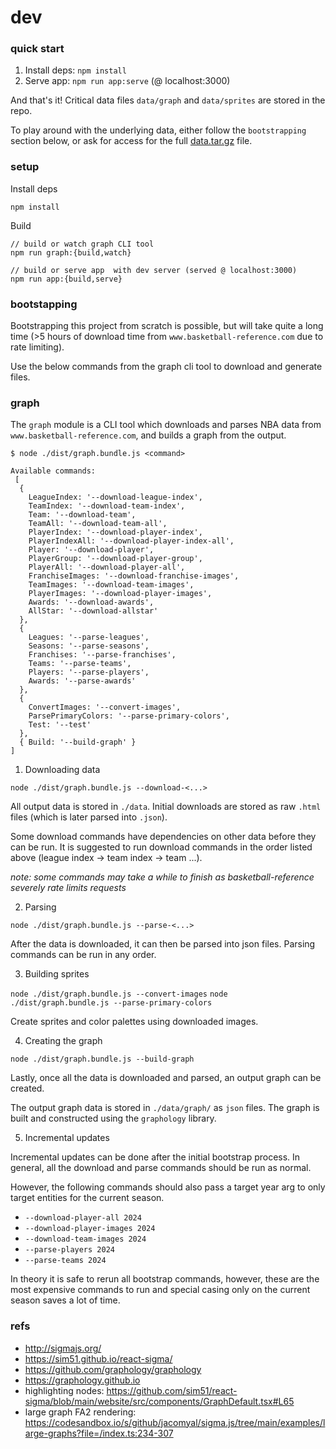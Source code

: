 # dev

### quick start

1. Install deps: `npm install`
2. Serve app: `npm run app:serve` (@ localhost:3000)

And that's it! Critical data files `data/graph` and `data/sprites` are stored in the repo. 

To play around with the underlying data, either follow the `bootstrapping` section below, or ask for access for the full [data.tar.gz](https://drive.google.com/file/d/1At8X417yNU_yd8B51iJHZRBThLHNBB7U/view?usp=drive_link) file.

### setup

Install deps

```
npm install
```

Build

```
// build or watch graph CLI tool
npm run graph:{build,watch}

// build or serve app  with dev server (served @ localhost:3000)
npm run app:{build,serve}
```

### bootstapping

Bootstrapping this project from scratch is possible, but will take quite a long time (>5 hours of download time from `www.basketball-reference.com` due to rate limiting).

Use the below commands from the graph cli tool to download and generate files. 

### graph

The `graph` module is a CLI tool which downloads and parses NBA data from `www.basketball-reference.com`, and builds a graph from the output. 

```
$ node ./dist/graph.bundle.js <command>

Available commands:
 [
  {
    LeagueIndex: '--download-league-index',
    TeamIndex: '--download-team-index',
    Team: '--download-team',
    TeamAll: '--download-team-all',
    PlayerIndex: '--download-player-index',
    PlayerIndexAll: '--download-player-index-all',
    Player: '--download-player',
    PlayerGroup: '--download-player-group',
    PlayerAll: '--download-player-all',
    FranchiseImages: '--download-franchise-images',
    TeamImages: '--download-team-images',
    PlayerImages: '--download-player-images',
    Awards: '--download-awards',
    AllStar: '--download-allstar'
  },
  {
    Leagues: '--parse-leagues',
    Seasons: '--parse-seasons',
    Franchises: '--parse-franchises',
    Teams: '--parse-teams',
    Players: '--parse-players',
    Awards: '--parse-awards'
  },
  {
    ConvertImages: '--convert-images',
    ParsePrimaryColors: '--parse-primary-colors',
    Test: '--test'
  },
  { Build: '--build-graph' }
]
```

1. Downloading data

`node ./dist/graph.bundle.js --download-<...>`

All output data is stored in `./data`. Initial downloads are stored as raw `.html` files (which is later parsed into `.json`).

Some download commands have dependencies on other data before they can be run. It is suggested to run download commands in the order listed above (league index -> team index -> team ...).

_note: some commands may take a while to finish as basketball-reference severely rate limits requests_

2. Parsing

`node ./dist/graph.bundle.js --parse-<...>`

After the data is downloaded, it can then be parsed into json files. Parsing commands can be run in any order.

3. Building sprites

`node ./dist/graph.bundle.js --convert-images`
`node ./dist/graph.bundle.js --parse-primary-colors`

Create sprites and color palettes using downloaded images.

4. Creating the graph

`node ./dist/graph.bundle.js --build-graph`

Lastly, once all the data is downloaded and parsed, an output graph can be created.

The output graph data is stored in `./data/graph/` as `json` files. The graph is built and constructed using the `graphology` library.

5. Incremental updates

Incremental updates can be done after the initial bootstrap process. In general, all the download and parse commands should be run as normal. 

However, the following commands should also pass a target year arg to only target entities for the current season.

* `--download-player-all 2024`
* `--download-player-images 2024`
* `--download-team-images 2024`
* `--parse-players 2024`
* `--parse-teams 2024`

In theory it is safe to rerun all bootstrap commands, however, these are the most expensive commands to run and special casing only on the current season saves a lot of time. 

### refs
* http://sigmajs.org/
* https://sim51.github.io/react-sigma/
* https://github.com/graphology/graphology
* https://graphology.github.io
* highlighting nodes: https://github.com/sim51/react-sigma/blob/main/website/src/components/GraphDefault.tsx#L65
* large graph FA2 rendering: https://codesandbox.io/s/github/jacomyal/sigma.js/tree/main/examples/large-graphs?file=/index.ts:234-307
